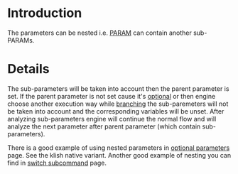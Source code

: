 

# Introduction #

The parameters can be nested i.e. [PARAM](PARAM.md) can contain another sub-PARAMs.

# Details #

The sub-parameters will be taken into account then the parent parameter is set. If the parent parameter is not set cause it's [optional](optional_arguments.md) or then engine choose another execution way while [branching](switch_subcommand.md) the sub-paremeters will not be taken into account and the corresponding variables will be unset. After analyzing sub-parameters engine will continue the normal flow and will analyze the next parameter after parent parameter (which contain sub-parameters).

There is a good example of using nested parameters in [optional parameters](optional_arguments.md) page. See the klish native variant. Another good example of nesting you can find in [switch subcommand](switch_subcommand.md) page.